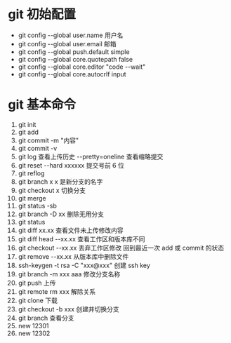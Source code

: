 # git 初始配置

- git config --global user.name 用户名
- git config --global user.email 邮箱
- git config --global push.default simple
- git config --global core.quotepath false
- git config --global core.editor "code --wait"
- git config --global core.autocrlf input

# git 基本命令

1. git init
2. git add
3. git commit -m "内容"
4. git commit -v
5. git log 查看上传历史 --pretty=oneline 查看缩略提交
6. git reset --hard xxxxxx 提交号前 6 位
7. git reflog
8. git branch x x 是新分支的名字
9. git checkout x 切换分支
10. git merge
11. git status -sb
12. git branch -D xx 删除无用分支
13. git status
14. git diff xx.xx 查看文件未上传修改内容
15. git diff head --xx.xx 查看工作区和版本库不同
16. git checkout --xx.xx 丢弃工作区修改 回到最近一次 add 或 commit 的状态
17. git remove --xx.xx 从版本库中删除文件
18. ssh-keygen -t rsa -C "xxx@xxx" 创建 ssh key
19. git branch -m xxx aaa 修改分支名称
20. git push 上传
21. git remote rm xxx 解除关系
22. git clone 下载
23. git checkout -b xxx 创建并切换分支
24. git branch 查看分支
25. new 12301
26. new 12302
